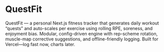 # QuestFit
QuestFit — a personal Next.js fitness tracker that generates daily workout “quests” and auto-scales per exercise using rolling RPE, soreness, and enjoyment bias. Modular, config-driven engine with rep-scheme rotation, muscle-map corrective suggestions, and offline-friendly logging. Built for Vercel—log fast now, charts later.
